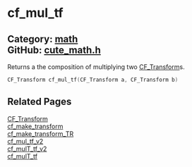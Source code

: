 [//]: # (This file is automatically generated by Cute Framework's docs parser.)
[//]: # (Do not edit this file by hand!)
[//]: # (See: https://github.com/RandyGaul/cute_framework/blob/master/samples/docs_parser.cpp)
[](../header.md ':include')

# cf_mul_tf

Category: [math](/api_reference?id=math)  
GitHub: [cute_math.h](https://github.com/RandyGaul/cute_framework/blob/master/include/cute_math.h)  
---

Returns a the composition of multiplying two [CF_Transform](/math/cf_transform.md)s.

```cpp
CF_Transform cf_mul_tf(CF_Transform a, CF_Transform b)
```

## Related Pages

[CF_Transform](/math/cf_transform.md)  
[cf_make_transform](/math/cf_make_transform.md)  
[cf_make_transform_TR](/math/cf_make_transform_tr.md)  
[cf_mul_tf_v2](/math/cf_mul_tf_v2.md)  
[cf_mulT_tf_v2](/math/cf_mult_tf_v2.md)  
[cf_mulT_tf](/math/cf_mult_tf.md)  
